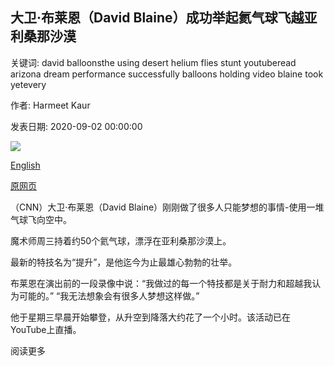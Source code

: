 ## 大卫·布莱恩（David Blaine）成功举起氦气球飞越亚利桑那沙漠

关键词: david balloonsthe using desert helium flies stunt youtuberead arizona dream performance successfully balloons holding video blaine took yetevery

作者: Harmeet Kaur

发表日期: 2020-09-02 00:00:00

![](https://cdn.cnn.com/cnnnext/dam/assets/200902125008-david-blaine-helium-balloons-super-tease.jpg)

[English](David%20Blaine%20successfully%20flies%20over%20the%20Arizona%20desert%20holding%20onto%20helium%20balloons.md)

[原网页](https://edition.cnn.com/2020/09/02/us/david-blaine-helium-balloons-stunt-trnd/index.html)

（CNN）大卫·布莱恩（David Blaine）刚刚做了很多人只能梦想的事情-使用一堆气球飞向空中。

魔术师周三持着约50个氦气球，漂浮在亚利桑那沙漠​​上。

最新的特技名为“提升”，是他迄今为止最雄心勃勃的壮举。

布莱恩在演出前的一段录像中说：“我做过的每一个特技都是关于耐力和超越我认为可能的。” “我无法想象会有很多人梦想这样做。”

他于星期三早晨开始攀登，从升空到降落大约花了一个小时。该活动已在YouTube上直播。

阅读更多